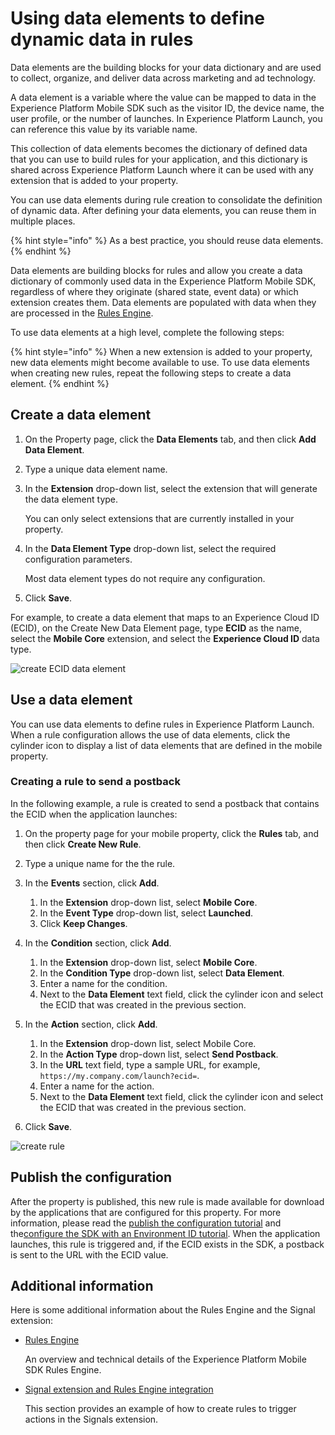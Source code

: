 # Using data elements to define dynamic data in rules

Data elements are the building blocks for your data dictionary and are used to collect, organize, and deliver data across marketing and ad technology.

A data element is a variable where the value can be mapped to data in the Experience Platform Mobile SDK such as the visitor ID, the device name, the user profile, or the number of launches. In Experience Platform Launch, you can reference this value by its variable name. 

This collection of data elements becomes the dictionary of defined data that you can use to build rules for your application, and this dictionary is shared across Experience Platform Launch where it can be used with any extension that is added to your property.

You can use data elements during rule creation to consolidate the definition of dynamic data. After defining your data elements, you can reuse them in multiple places.

{% hint style="info" %}
As a best practice, you should reuse data elements.
{% endhint %}

Data elements are building blocks for rules and allow you create a data dictionary of commonly used data in the Experience Platform Mobile SDK, regardless of where they originate (shared state, event data) or which extension creates them. Data elements are populated with data when they are processed in the [Rules Engine](https://aep-sdks.gitbook.io/docs/using-mobile-extensions/mobile-core/rules-engine).

To use data elements at a high level, complete the following steps:

{% hint style="info" %}
When a new extension is added to your property, new data elements might become available to use. To use data elements when creating new rules, repeat the following steps to create a data element.
{% endhint %}

## Create a data element

1. On the Property page, click the **Data Elements** tab, and then click **Add Data Element**.
2. Type a unique data element name.
3. In the **Extension** drop-down list, select the extension that will generate the data element type.

   You can only select extensions that are currently installed in your property.

4. In the **Data Element Type** drop-down list, select the required configuration parameters.

   Most data element types do not require any configuration.

5. Click **Save**.

For example, to create a data element that maps to an Experience Cloud ID (ECID), on the Create New Data Element page, type **ECID** as the name, select the **Mobile Core** extension, and select the **Experience Cloud ID** data type.

![create ECID data element](../../.gitbook/assets/data-elements-create-data-element-ecid.png)

## Use a data element

You can use data elements to define rules in Experience Platform Launch. When a rule configuration allows the use of data elements, click the cylinder icon to display a list of data elements that are defined in the mobile property.

### Creating a rule to send a postback

In the following example, a rule is created to send a postback that contains the ECID when the application launches:

1. On the property page for your mobile property, click the **Rules** tab, and then click **Create New Rule**.
2. Type a unique name for the the rule.
3. In the **Events** section, click **Add**. 
   1. In the **Extension** drop-down list, select **Mobile Core**.
   2. In the **Event Type** drop-down list, select **Launched**.
   3. Click **Keep Changes**.

4. In the **Condition** section, click **Add**.
   1. In the **Extension** drop-down list, select **Mobile Core**.
   2. In the **Condition Type** drop-down list, select **Data Element**.
   3. Enter a name for the condition.
   4. Next to the **Data Element** text field, click the cylinder icon and select the ECID that was created in the previous section. 

5. In the **Action** section, click **Add**. 
   1. In the **Extension** drop-down list, select Mobile Core.
   2. In the **Action Type** drop-down list, select **Send Postback**.
   3. In the **URL** text field, type a sample URL, for example,  
    `https://my.company.com/launch?ecid=`.
   4. Enter a name for the action.
   5. Next to the **Data Element** text field, click the cylinder icon and select the ECID that was created in the previous section.

6. Click **Save**.

![create rule](../../.gitbook/assets/data-elements-create-rule.png)

## Publish the configuration

After the property is published, this new rule is made available for download by the applications that are configured for this property. For more information, please read the [publish the configuration tutorial](https://aep-sdks.gitbook.io/docs/getting-started/create-a-mobile-property#publish-configuration) and the[configure the SDK with an Environment ID tutorial](https://aep-sdks.gitbook.io/docs/getting-started/initialize-the-sdk#configure-the-sdk-with-an-environment-id). When the application launches, this rule is triggered and, if the ECID exists in the SDK, a postback is sent to the URL with the ECID value.

## Additional information

Here is some additional information about the Rules Engine and the Signal extension:

* [Rules Engine](https://aep-sdks.gitbook.io/docs/using-mobile-extensions/mobile-core/rules-engine)

  An overview and technical details of the Experience Platform Mobile SDK Rules Engine.

* [Signal extension and Rules Engine integration](https://aep-sdks.gitbook.io/docs/using-mobile-extensions/mobile-core/signals/signals-extension-and-rules-engine-integration)

  This section provides an example of how to create rules to trigger actions in the Signals extension.

